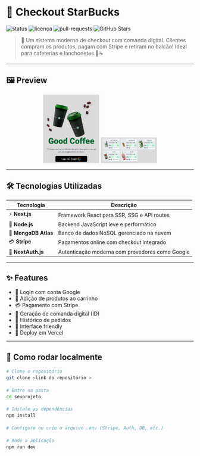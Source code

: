 # 🚀 Checkout StarBucks

![status](https://img.shields.io/badge/status-Concluído-green?style=flat-square)
![licença](https://img.shields.io/badge/license-MIT-green?style=flat-square)
![pull-requests](https://img.shields.io/badge/PRs-bem%20vindos-brightgreen?style=flat-square)
![GitHub Stars](https://img.shields.io/github/stars/seuusuario/repositorio?style=social)

> 🧾 Um sistema moderno de checkout com comanda digital. Clientes compram os produtos, pagam com Stripe e retiram no balcão! Ideal para cafeterias e lanchonetes 🍩☕️

---

## 🖼️ Preview
<div align="center">
  <img src="screenHome.png" alt="Preview da Home" width="30%" />
   <img src="screenproducts.png" alt="Preview da Home" width="30%" />
</div>


---

## 🛠️ Tecnologias Utilizadas

| Tecnologia     | Descrição |
|----------------|-----------|
| ⚡ **Next.js**      | Framework React para SSR, SSG e API routes |
| 🐍 **Node.js**      | Backend JavaScript leve e performático |
| 🍃 **MongoDB Atlas** | Banco de dados NoSQL gerenciado na nuvem |
| 💳 **Stripe**       | Pagamentos online com checkout integrado |
| 🔐 **NextAuth.js**  | Autenticação moderna com provedores como Google |

---

## ✨ Features

- 🔐 Login com conta Google
- 🛒 Adição de produtos ao carrinho
- 💳 Pagamento com Stripe
- 📄 Geração de comanda digital (ID)
- 🧾 Histórico de pedidos
- 📱 Interface friendly
- 🚀 Deploy em Vercel

---

## 🚀 Como rodar localmente

```bash
# Clone o repositório
git clone <link do repositório >

# Entre na pasta
cd seuprojeto

# Instale as dependências
npm install

# Configure ou crie o arquivo .env (Stripe, Auth, DB, etc.)

# Rode a aplicação
npm run dev
